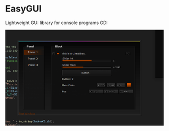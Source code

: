 # EasyGUI
Lightweight GUI library for console programs GDI


![image](https://github.com/Coslly/EasyGUI-Lightweight/blob/main/PAA.png?raw=true)
